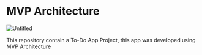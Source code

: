 # MVP Architecture

![Untitled](https://s3-us-west-2.amazonaws.com/secure.notion-static.com/583d2518-8c5c-4a77-8021-6df787805d48/Untitled.png)

This repository contain a To-Do App Project, this app was developed using MVP Architecture
